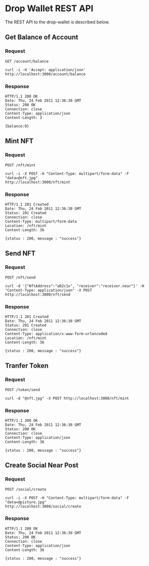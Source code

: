 # Drop Wallet REST API

The REST API to the drop-wallet is described below.

## Get Balance of Account

### Request

`GET /account/balance`

    curl -i -H 'Accept: application/json' http://localhost:3000/account/balance

### Response

    HTTP/1.1 200 OK
    Date: Thu, 24 Feb 2011 12:36:30 GMT
    Status: 200 OK
    Connection: close
    Content-Type: application/json
    Content-Length: 2

    {balance:0}

## Mint NFT

### Request

`POST /nft/mint`

    curl -i -X POST -H "Content-Type: multipart/form-data" -F "data=@nft.jpg"  
    http://localhost:3000/nft/mint
### Response

    HTTP/1.1 201 Created
    Date: Thu, 24 Feb 2011 12:36:30 GMT
    Status: 201 Created
    Connection: close
    Content-Type: multipart/form-data
    Location: /nft/mint
    Content-Length: 36

    {status : 200, message : "success"}
    
## Send NFT

### Request

`POST /nft/send`

    curl -d '{"NftAddress":"aD2c1x", "receiver":"receiver.near"}' -H "Content-Type: application/json" -X POST http://localhost:3000/nft/send

### Response

    HTTP/1.1 201 Created
    Date: Thu, 24 Feb 2011 12:36:30 GMT
    Status: 201 Created
    Connection: close
    Content-Type: application/x-www-form-urlencoded
    Location: /nft/mint
    Content-Length: 36

    {status : 200, message : "success"}
    
## Tranfer Token

### Request

`POST /token/send`

    curl -d "@nft.jpg" -X POST http://localhost:3000/nft/mint
    

### Response

    HTTP/1.1 200 OK
    Date: Thu, 24 Feb 2011 12:36:30 GMT
    Status: 200 OK
    Connection: close
    Content-Type: application/json
    Content-Length: 36

    {status : 200, message : "success"}
    
## Create Social Near Post

### Request

`POST /social/create`

    curl -i -X POST -H "Content-Type: multipart/form-data" -F "data=@picture.jpg"  
    http://localhost:3000/social/create

### Response

    HTTP/1.1 200 OK
    Date: Thu, 24 Feb 2011 12:36:30 GMT
    Status: 200 OK
    Connection: close
    Content-Type: application/json
    Content-Length: 36

    {status : 200, message : "success"}


